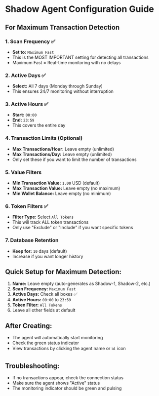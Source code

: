 # Shadow Agent Configuration Guide

## For Maximum Transaction Detection

### 1. **Scan Frequency** ✅
- **Set to:** `Maximum Fast`
- This is the MOST IMPORTANT setting for detecting all transactions
- Maximum Fast = Real-time monitoring with no delays

### 2. **Active Days** ✅
- **Select:** All 7 days (Monday through Sunday)
- This ensures 24/7 monitoring without interruption

### 3. **Active Hours** ✅
- **Start:** `00:00`
- **End:** `23:59`
- This covers the entire day

### 4. **Transaction Limits** (Optional)
- **Max Transactions/Hour:** Leave empty (unlimited)
- **Max Transactions/Day:** Leave empty (unlimited)
- Only set these if you want to limit the number of transactions

### 5. **Value Filters**
- **Min Transaction Value:** `1.00` USD (default)
- **Max Transaction Value:** Leave empty (no maximum)
- **Min Wallet Balance:** Leave empty (no minimum)

### 6. **Token Filters** ✅
- **Filter Type:** Select `All Tokens`
- This will track ALL token transactions
- Only use "Exclude" or "Include" if you want specific tokens

### 7. **Database Retention**
- **Keep for:** `10` days (default)
- Increase if you want longer history

## Quick Setup for Maximum Detection:

1. **Name:** Leave empty (auto-generates as Shadow-1, Shadow-2, etc.)
2. **Scan Frequency:** `Maximum Fast`
3. **Active Days:** Check all boxes ✅
4. **Active Hours:** `00:00` to `23:59`
5. **Token Filter:** `All Tokens`
6. Leave all other fields at default

## After Creating:
- The agent will automatically start monitoring
- Check the green status indicator
- View transactions by clicking the agent name or 📊 icon

## Troubleshooting:
- If no transactions appear, check the connection status
- Make sure the agent shows "Active" status
- The monitoring indicator should be green and pulsing 